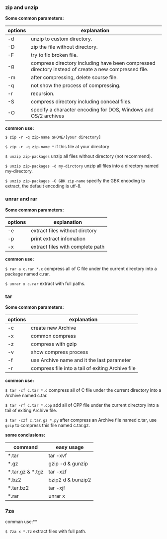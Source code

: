 ### zip and unzip

**Some common parameters:**

| options             | explanation                                                                                          |
|---------------------|------------------------------------------------------------------------------------------------------|
| -d<store directory> | unzip to custom directory.                                                                           |
| -D                  | zip the file without directory.                                                                      |
| -F                  | try to fix broken file.                                                                              |
| -g                  | compress directory including have been compressed directory instead of create a new compressed file. |
| -m                  | after compressing, delete sourse file.                                                               |
| -q                  | not show the process of compressing.                                                                 |
| -r                  | recursion.                                                                                           |
| -S                  | compress directory including conceal files.                                                          |
| -O                  | specify a character encoding for DOS, Windows and OS/2 archives                                      |

**common use:** 

`$ zip -r -q zip-name $HOME/[your directory]` 

`$ zip -r -q zip-name *` if this file at your directory

`$ unzip zip-packages` unzip all files without directory (not recommend).

`$ unzip zip-packages -d my-dirctory` unzip all files into a directory named my-directory.

`$ unzip zip-packages -O GBK zip-name` specify the GBK encoding to extract, the default encoding is utf-8.

### unrar and rar

**Some common parameters:**

| options | explanation                      |
|---------|----------------------------------|
| -e      | extract files without dirctory   |
| -p      | print extract infomation         |
| -x      | extract files with complete path |

**common use:** 

`$ rar a c.rar *.c` compress all of C file under the current directory into a package named c.rar.

`$ unrar x c.rar` extract with full paths. 

### tar

**Some common parameters:**

| options | explanation                                       |
|---------|---------------------------------------------------|
| -c      | create new Archive                                |
| -x      | common compress                                   |
| -z      | compress with gzip                                |
| -v      | show compress process                             |
| -f      | use Archive name and it the last parameter        |
| -r      | compress file into a tail of exiting Archive file |

**common use:** 

`$ tar -cf c.tar *.c` compress all of C file under the current directory into a Archive named c.tar.

`$ tar -rf c.tar *.cpp` add all of CPP file under the current directory into a tail of exiting Archive file. 

`$ tar -czf c.tar.gz *.py` after compress an Archive file named c.tar, use `gzip` to compress this file named c.tar.gz. 

**some conclusions:**

| command          | easy usage        |
|------------------|-------------------|
| *.tar            | tar -xvf          |
| *.gz             | gzip -d & gunzip  |
| *.tar.gz & *.tgz | tar -xzf          |
| *.bz2            | bzip2 d & bunzip2 |
| *.tar.bz2        | tar -xjf          |
| *.rar            | unrar x           |

### 7za

comman use:**

`$ 7za x *.7z` extract files with full path.
